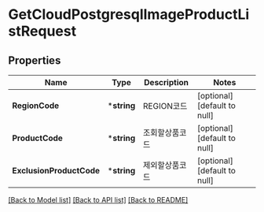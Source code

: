 # GetCloudPostgresqlImageProductListRequest

## Properties
Name | Type | Description | Notes
------------ | ------------- | ------------- | -------------
**RegionCode** | ***string** | REGION코드 | [optional] [default to null]
**ProductCode** | ***string** | 조회할상품코드 | [optional] [default to null]
**ExclusionProductCode** | ***string** | 제외할상품코드 | [optional] [default to null]

[[Back to Model list]](../README.md#documentation-for-models) [[Back to API list]](../README.md#documentation-for-api-endpoints) [[Back to README]](../README.md)


